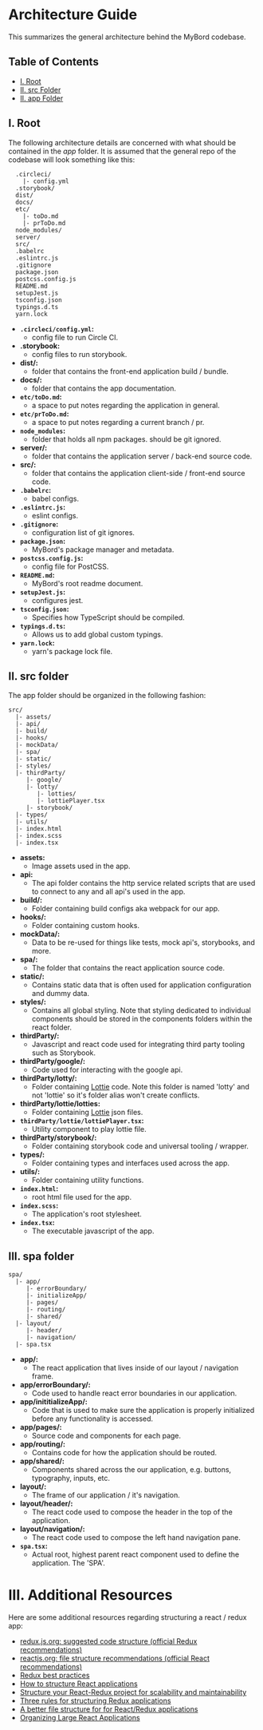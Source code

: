 # Architecture Guide

This summarizes the general architecture behind the MyBord codebase.

## Table of Contents

* [I. Root](#i-root)   
* [II. src Folder](#ii-src-folder)
* [II. app Folder](#iii-app-folder)

## I. Root

The following architecture details are concerned with what should be contained in the *app* folder.
It is assumed that the general repo of the codebase will look something like this:
```
  .circleci/
    |- config.yml
  .storybook/  
  dist/
  docs/
  etc/
    |- toDo.md
    |- prToDo.md
  node_modules/
  server/
  src/
  .babelrc
  .eslintrc.js
  .gitignore
  package.json
  postcss.config.js
  README.md
  setupJest.js
  tsconfig.json
  typings.d.ts
  yarn.lock
```

* **`.circleci/config.yml`:**
  * config file to run Circle CI.
* **.storybook:**
  * config files to run storybook.
* **dist/:**
  * folder that contains the front-end application build / bundle.
* **docs/:**
  * folder that contains the app documentation.
* **`etc/toDo.md`:**
  * a space to put notes regarding the application in general.
* **`etc/prToDo.md`:**
  * a space to put notes regarding a current branch / pr.
* **`node_modules`:**
  * folder that holds all npm packages. should be git ignored.
* **server/:**
  * folder that contains the application server / back-end source code.
* **src/:**
  * folder that contains the application client-side / front-end source code.
* **`.babelrc`:**
  * babel configs.
* **`.eslintrc.js`:**
  * eslint configs.
* **`.gitignore`:**
  * configuration list of git ignores.
* **`package.json`:**
  * MyBord's package manager and metadata.
* **`postcss.config.js`:**
  * config file for PostCSS.
* **`README.md`:**
  * MyBord's root readme document.
* **`setupJest.js`:**
  * configures jest.
* **`tsconfig.json`:**
  * Specifies how TypeScript should be compiled.
* **`typings.d.ts`:**
  * Allows us to add global custom typings.
* **`yarn.lock`:**
  * yarn's package lock file.

## II. src folder
The app folder should be organized in the following fashion:

```
src/
  |- assets/ 
  |- api/ 
  |- build/ 
  |- hooks/ 
  |- mockData/ 
  |- spa/ 
  |- static/ 
  |- styles/ 
  |- thirdParty/ 
     |- google/ 
     |- lotty/ 
        |- lotties/ 
        |- lottiePlayer.tsx 
     |- storybook/ 
  |- types/ 
  |- utils/ 
  |- index.html
  |- index.scss
  |- index.tsx
```

* **assets:**
    * Image assets used in the app.
* **api:**
    * The api folder contains the http service related scripts that are used to connect to any and
    all api's used in the app.
* **build/:**
  * Folder containing build configs aka webpack for our app.
* **hooks/:**
  * Folder containing custom hooks.
* **mockData/:**
  * Data to be re-used for things like tests, mock api's, storybooks, and more.
* **spa/:**
  * The folder that contains the react application source code.
* **static/:**
  * Contains static data that is often used for application configuration and dummy data.
* **styles/:**
  * Contains all global styling. Note that styling dedicated to individual components should be
   stored in the components folders within the react folder.
* **thirdParty/:**
  * Javascript and react code used for integrating third party tooling such as Storybook.
* **thirdParty/google/:**
  * Code used for interacting with the google api.
* **thirdParty/lotty/:**
  * Folder containing [Lottie](https://airbnb.io/lottie/#/) code. Note this folder is named
   'lotty' and not 'lottie' so it's folder alias won't create conflicts.
* **thirdParty/lottie/lotties:**
  * Folder containing [Lottie](https://airbnb.io/lottie/#/) json files.
* **`thirdParty/lottie/lottiePlayer.tsx`:**
  * Utility component to play lottie file.
* **thirdParty/storybook/:**
  * Folder containing storybook code and universal tooling / wrapper.
* **types/:**
  * Folder containing types and interfaces used across the app.
* **utils/:**
  * Folder containing utility functions.
* **`index.html`:**
  * root html file used for the app.
* **`index.scss`:**
  * The application's root stylesheet.
* **`index.tsx`:**
  * The executable javascript of the app.

## III. spa folder

```
spa/
  |- app/ 
     |- errorBoundary/
     |- initializeApp/
     |- pages/
     |- routing/
     |- shared/
  |- layout/ 
     |- header/
     |- navigation/
  |- spa.tsx
```

* **app/:**
  * The react application that lives inside of our layout / navigation frame.
* **app/errorBoundary/:**
  * Code used to handle react error boundaries in our application.
* **app/inititializeApp/:**
  * Code that is used to make sure the application is properly initialized before any
   functionality is accessed.
* **app/pages/:**
  * Source code and components for each page.
* **app/routing/:**
  * Contains code for how the application should be routed.
* **app/shared/:**
  * Components shared across the our application, e.g. buttons, typography, inputs, etc.
* **layout/:**
  * The frame of our application / it's navigation.
* **layout/header/:**
  * The react code used to compose the header in the top of the application.
* **layout/navigation/:**
  * The react code used to compose the left hand navigation pane.
* **`spa.tsx`:**
  * Actual root, highest parent react component used to define the application. The 'SPA'.

# III. Additional Resources

Here are some additional resources regarding structuring a react / redux app:

* [redux.js.org: suggested code structure (official Redux recommendations)](https://redux.js.org/faq/code-structure)
* [reactjs.org: file structure recommendations (official React recommendations)](https://reactjs.org/docs/faq-structure.html)
* [Redux best practices](https://medium.com/lexical-labs-engineering/redux-best-practices-64d59775802e)
* [How to structure React applications](https://www.smashingmagazine.com/2016/09/how-to-scale-react-applications/)
* [Structure your React-Redux project for scalability and maintainability](https://levelup.gitconnected.com/structure-your-react-redux-project-for-scalability-and-maintainability-618ad82e32b7) 
* [Three rules for structuring Redux applications](https://jaysoo.ca/2016/02/28/organizing-redux-application/)
* [A better file structure for for React/Redux applications](https://marmelab.com/blog/2015/12/17/react-directory-structure.html)
* [Organizing Large React Applications](http://engineering.kapost.com/2016/01/organizing-large-react-applications/)
